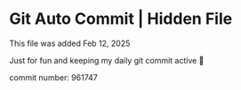 # Git Auto Commit | Hidden File

This file was added Feb 12, 2025

Just for fun and keeping my daily git commit active 🤪

commit number: 961747
